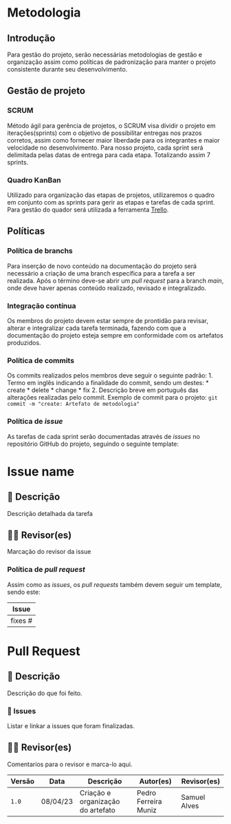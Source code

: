 # Metodologia

## Introdução
Para gestão do projeto, serão necessárias metodologias de gestão e organização assim como políticas de padronização para manter o projeto consistente durante seu desenvolvimento.

## Gestão de projeto

### SCRUM
Método ágil para gerência de projetos, o SCRUM visa dividir o projeto em iterações(sprints) com o objetivo de possibilitar entregas nos prazos corretos, assim como fornecer maior liberdade para os integrantes e maior velocidade no desenvolvimento. Para nosso projeto, cada sprint será delimitada pelas datas de entrega para cada etapa. Totalizando assim 7 sprints.

### Quadro KanBan
Utilizado para organização das etapas de projetos, utilizaremos o quadro em conjunto com as sprints para gerir as etapas e tarefas de cada sprint. Para gestão do quador será utilizada a ferramenta [Trello](https://trello.com).

## Políticas

### Política de branchs
Para inserção de novo conteúdo na documentação do projeto será necessário a criação de uma branch específica para a tarefa a ser realizada. Após o término deve-se abrir um _pull request_ para a branch _main_, onde deve haver apenas conteúdo realizado, revisado e integralizado.

### Integração contínua
Os membros do projeto devem estar sempre de prontidão para revisar, alterar e integralizar cada tarefa terminada, fazendo com que a documentação do projeto esteja sempre em conformidade com os artefatos produzidos.

### Política de commits
Os commits realizados pelos membros deve seguir o seguinte padrão:
    1. Termo em inglês indicando a finalidade do commit, sendo um destes:
        * create
        * delete
        * change
        * fix
    2. Descrição breve em português das alterações realizadas pelo commit.
Exemplo de commit para o projeto:
    `git commit -m "create: Artefato de metodologia"`

### Política de _issue_
As tarefas de cada sprint serão documentadas através de _issues_ no repositório GitHub do projeto, seguindo o seguinte template:

# Issue name

## 📝 Descrição

Descrição detalhada da tarefa

## 👩‍💻 Revisor(es)

Marcação do revisor da issue

### Política de _pull request_

Assim como as _issues_, os _pull requests_ também devem seguir um template, sendo este:

| Issue |
|:-----:|
|fixes #|

# Pull Request

## 📖 Descrição


Descrição do que foi feito.


### 🎫 Issues


Listar e linkar a issues que foram finalizadas.


## 👩‍💻 Revisor(es)


Comentarios para o revisor e marca-lo aqui.


|  Versão  |   Data   |                      Descrição                      |    Autor(es)   |  Revisor(es)  |
| -------- | -------- | --------------------------------------------------- | -------------- | ------------- |
|  `1.0`   | 08/04/23 | Criação e organização do artefato | Pedro Ferreira Muniz | Samuel Alves |